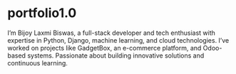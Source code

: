 # portfolio1.0
I’m Bijoy Laxmi Biswas, a full-stack developer and tech enthusiast with expertise in Python, Django, machine learning, and cloud technologies. I’ve worked on projects like GadgetBox, an e-commerce platform, and Odoo-based systems. Passionate about building innovative solutions and continuous learning.
